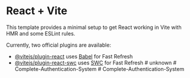 # React + Vite

This template provides a minimal setup to get React working in Vite with HMR and some ESLint rules.

Currently, two official plugins are available:

- [@vitejs/plugin-react](https://github.com/vitejs/vite-plugin-react/blob/main/packages/plugin-react/README.md) uses [Babel](https://babeljs.io/) for Fast Refresh
- [@vitejs/plugin-react-swc](https://github.com/vitejs/vite-plugin-react-swc) uses [SWC](https://swc.rs/) for Fast Refresh
#   u n k n o w n  
 #   C o m p l e t e - A u t h e n t i c a t i o n - S y s t e m  
 #   C o m p l e t e - A u t h e n t i c a t i o n - S y s t e m  
 